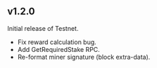 ## v1.2.0
Initial release of Testnet.
- Fix reward calculation bug.
- Add GetRequiredStake RPC.
- Re-format miner signature (block extra-data).
